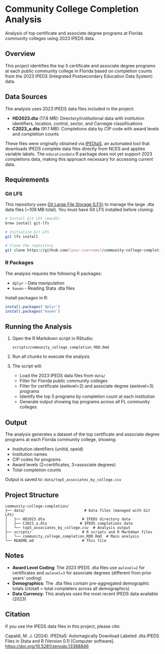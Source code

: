 # Community College Completion Analysis

Analysis of top certificate and associate degree programs at Florida community colleges using 2023 IPEDS data.

## Overview

This project identifies the top 5 certificate and associate degree programs at each public community college in Florida based on completion counts from the 2023 IPEDS (Integrated Postsecondary Education Data System) data.

## Data Sources

The analysis uses 2023 IPEDS data files included in the project:

- **HD2023.dta** (17.8 MB): Directory/institutional data with institution identifiers, location, control, sector, and Carnegie classifications
- **C2023_a.dta** (91.1 MB): Completions data by CIP code with award levels and completion counts

These files were originally obtained via [IPEDtaS](https://github.com/ttalVlatt/IPEDtaS), an automated tool that downloads IPEDS complete data files directly from NCES and applies variable labels. The `educationdata` R package does not yet support 2023 completions data, making this approach necessary for accessing current data.

## Requirements

### Git LFS

This repository uses [Git Large File Storage (LFS)](https://git-lfs.github.com/) to manage the large .dta data files (~109 MB total). You must have Git LFS installed before cloning:

```bash
# Install Git LFS (macOS)
brew install git-lfs

# Initialize Git LFS
git lfs install

# Clone the repository
git clone https://github.com/[your-username]/community-college-completion.git
```

### R Packages

The analysis requires the following R packages:

- `dplyr` - Data manipulation
- `haven` - Reading Stata .dta files

Install packages in R:

```r
install.packages('dplyr')
install.packages('haven')
```

## Running the Analysis

1. Open the R Markdown script in RStudio:
   ```
   scripts/community_college_completion_RDD.Rmd
   ```

2. Run all chunks to execute the analysis

3. The script will:
   - Load the 2023 IPEDS data files from `data/`
   - Filter for Florida public community colleges
   - Filter for certificate (awlevel=2) and associate degree (awlevel=3) programs
   - Identify the top 5 programs by completion count at each institution
   - Generate output showing top programs across all FL community colleges

## Output

The analysis generates a dataset of the top certificate and associate degree programs at each Florida community college, showing:

- Institution identifiers (unitid, opeid)
- Institution names
- CIP codes for programs
- Award levels (2=certificates, 3=associate degrees)
- Total completion counts

Output is saved to: `data/top5_associates_by_college.csv`

## Project Structure

```
community-college-completion/
├── data/                           # Data files (managed with Git LFS)
│   ├── HD2023.dta                 # IPEDS directory data
│   ├── C2023_a.dta               # IPEDS completions data
│   └── top5_associates_by_college.csv  # Analysis output
├── scripts/                       # R scripts and R Markdown files
│   └── community_college_completion_RDD.Rmd  # Main analysis
└── README.md                      # This file
```

## Notes

- **Award Level Coding**: The 2023 IPEDS .dta files use `awlevel=2` for certificates and `awlevel=3` for associate degrees (different from prior years' coding)
- **Demographics**: The .dta files contain pre-aggregated demographic totals (ctotalt = total completers across all demographics)
- **Data Currency**: This analysis uses the most recent IPEDS data available (2023)

## Citation

If you use the IPEDS data files in this project, please cite:

Capaldi, M. J. (2024). IPEDtaS: Automagically Download Labeled .dta IPEDS Files in Stata and R (Version 0.1) [Computer software]. https://doi.org/10.5281/zenodo.13388846
